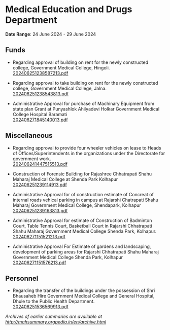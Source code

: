 # Medical Education and Drugs Department

**Date Range**: 24 June 2024 - 29 June 2024


## Funds
- Regarding approval of building on rent for the newly constructed college, Government Medical College, Hingoli.\
  [202406251238587213.pdf](https://gr.maharashtra.gov.in/Site/Upload/Government%20Resolutions/English/202406251238587213.pdf)

- Regarding approval to take building on rent for the newly constructed college, Government Medical College, Jalna.\
  [202406251238543813.pdf](https://gr.maharashtra.gov.in/Site/Upload/Government%20Resolutions/English/202406251238543813.pdf)

- Administrative Approval for purchase of Machinary  Equipment from state plan Grant at  Punyashlok Ahilyadevi Holkar Government Medical College  Hospital  Baramati\
  [202406271845140013.pdf](https://gr.maharashtra.gov.in/Site/Upload/Government%20Resolutions/English/202406271845140013.pdf)

## Miscellaneous
- Regarding approval to provide four wheeler vehicles on lease to Heads of Offices/Superintendents in the organizations under the Directorate for government work.\
  [202406241447515513.pdf](https://gr.maharashtra.gov.in/Site/Upload/Government%20Resolutions/English/202406241447515513.pdf)

- Construction of Forensic Building for Rajashree Chhatrapati Shahu Maharaj Medical College at Shenda Park Kolhapur\
  [202406251239114913.pdf](https://gr.maharashtra.gov.in/Site/Upload/Government%20Resolutions/English/202406251239114913.pdf)

- Administrative Approval for  of construction  estimate of  Concreat of internal roads  vehical parking in campus at Rajarshi Chatrapati Shahu Maharaj Government Medical College, Shendapark, Kolhapur\
  [202406251239163813.pdf](https://gr.maharashtra.gov.in/Site/Upload/Government%20Resolutions/English/202406251239163813.pdf)

- Administrative Approval for estimate of Construction of Badminton Court, Table Tennis Court,  Basketball Court in  Rajarshi Chhatrapati Shahu Maharaj  Government Medical College Shenda Park, Kolhapur.\
  [202406271151521213.pdf](https://gr.maharashtra.gov.in/Site/Upload/Government%20Resolutions/English/202406271151521213.pdf)

- Administrative Approval For Estimate of gardens and landscaping, development of parking areas for Rajarshi Chhatrapati Shahu Maharaj Government Medical College Shenda Park, Kolhapur\
  [202406271151576213.pdf](https://gr.maharashtra.gov.in/Site/Upload/Government%20Resolutions/English/202406271151576213.pdf)

## Personnel
- Regarding the transfer of the buildings under the possession of Shri Bhausaheb Hire Government Medical College and General Hospital, Dhule to the Public Health Department.\
  [202406251536569913.pdf](https://gr.maharashtra.gov.in/Site/Upload/Government%20Resolutions/English/202406251536569913.pdf)


*Archives of earlier summaries are available at http://mahsummary.orgpedia.in/en/archive.html*